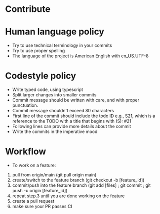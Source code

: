 # Contribute
# Human language policy
* Try to use technical terminology in your commits
* Try to use proper spelling
* The language of the project is American English with en_US.UTF-8
# Codestyle policy
* Write typed code, using typescript
* Split larger changes into smaller commits
* Commit message should be written with care, and with proper punctuation.
* Commit message shouldn't exceed 80 characters
* First line of the commit should include the todo ID e.g., S21, which is a reference to the TODO with a title that begins with (S): #21
* Following lines can provide more details about the commit
* Write the commits in the imperative mood
# Workflow
* To work on a feature:
1. pull from origin/main (git pull origin main)
2. create/switch to the feature branch (git checkout -b [feature_id])
3. commit/push into the feature branch (git add [files] ; git commit ; git push -u origin [feature_id])
4. repeat step.3 until you are done working on the feature
4. create a pull request
5. make sure your PR passes CI
